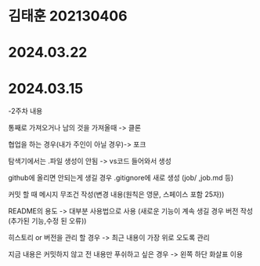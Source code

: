 # 김태훈 202130406

# 2024.03.22


# 2024.03.15
-2주차 내용

통째로 가져오거나 남의 것을 가져올때 -> 클론 <br>

협업을 하는 경우(내가 주인이 아닐 경우)-> 포크 <br>

탐색기에서는 .파일 생성이 안됨 -> vs코드 들어와서 생성<br>

github에 올리면 안되는게 생길 경우 .gitignore에 새로 생성 (job/ ,job.md 등) <br>

커밋 할 때 메시지 무조건 작성(변경 내용(원칙은 영문, 스페이스 포함 25자)) <br>

README의 용도 -> 대부분 사용법으로 사용 (새로운 기능이 계속 생길 경우 버전 작성(추가된 기능,수정 된 오류)) <br>

히스토리 or 버전을 관리 할 경우 -> 최근 내용이 가장 위로 오도록 관리 <br>

지금 내용은 커밋하지 않고 전 내용만 푸쉬하고 싶은 경우 -> 왼쪽 하단 화살표 이용 <br>